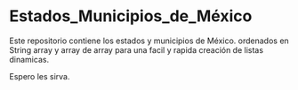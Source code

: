 # Estados_Municipios_de_México

Este repositorio contiene los estados y municipios de México. ordenados en String array y array de array para una
facil y rapida creación de listas dinamicas.

Espero les sirva.
